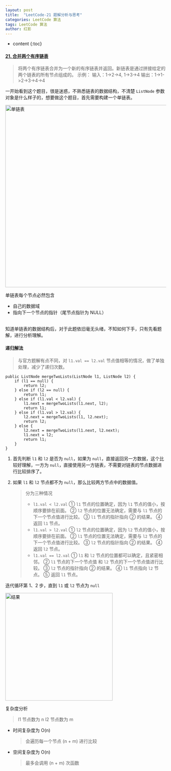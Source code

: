 ```yaml
---
layout: post
title:  "LeetCode-21 题解分析与思考"
categories: LeetCode 算法
tags: LeetCode 算法
author: 红影
---
```


* content
{:toc}

#### [21. 合并两个有序链表](https://leetcode-cn.com/problems/merge-two-sorted-lists/)

> 将两个有序链表合并为一个新的有序链表并返回。新链表是通过拼接给定的两个链表的所有节点组成的。
> 示例：
> 输入：1->2->4, 1->3->4
> 输出：1->1->2->3->4->4

一开始看到这个题目，很是迷惑，不熟悉链表的数据结构，不清楚 `ListNode` 参数对象是什么样子的，想要做这个题目，首先需要构建一个单链表。

<img width="569" alt="单链表" src="https://user-images.githubusercontent.com/17230780/70864976-1323fa80-1f93-11ea-9d17-33ce332158ac.png">

单链表每个节点必然包含

- 自己的数据域
- 指向下一个节点的指针（尾节点指针为 NULL）

<br/>
知道单链表的数据结构后，对于此题依旧毫无头绪，不知如何下手，只有先看题解，进行分析理解。

#### 递归解法
> 与官方题解有点不同，对 `l1.val == l2.val` 节点值相等的情况，做了单独处理，减少了递归次数。
```
public ListNode mergeTwoLists(ListNode l1, ListNode l2) {
    if (l1 == null) {
        return l2;
    } else if (l2 == null) {
        return l1;
    } else if (l1.val < l2.val) {
        l1.next = mergeTwoLists(l1.next, l2);
        return l1;
    } else if (l1.val > l2.val) {
        l2.next = mergeTwoLists(l1, l2.next);
        return l2;
    } else {
        l2.next = mergeTwoLists(l1.next, l2.next);
        l1.next = l2;
        return l1;
    }
}
```

1. 首先判断 `l1` 和 `l2` 是否为 `null`，如果为 `null`，直接返回另一方数据，这个比较好理解，一方为 `null`，直接使用另一方链表，不需要对链表的节点数据进行比较排序了。

2. 如果 `l1` 和 `l2` 节点都不为 `null`，那么比较两方节点中的数据值。
    > 分为三种情况
    > - `l1.val < l2.val`
    > ① `l1` 节点的位置确定，因为 `l1` 节点的值小，按顺序要排在前面。
    > ② `l2` 节点的位置无法确定，需要与 `l1` 节点的下一个节点值进行比较。
    > ③ `l1` 节点的指针指向 ② 的结果。
    > ④ 返回 `l1` 节点。
    > - `l1.val > l2.val`
    > ① `l2` 节点的位置确定，因为 `l2` 节点的值小，按顺序要排在前面。
    > ② `l1` 节点的位置无法确定，需要与 `l2` 节点的下一个节点值进行比较。
    > ③ `l2` 节点的指针指向 ② 的结果。
    > ④ 返回 `l2` 节点。
    > - `l1.val == l2.val`
    > ① `l1` 和 `l2` 节点的位置都可以确定，且紧密相邻。
    > ② `l1` 节点的下一个节点值 和 `l2` 节点的下一个节点值进行比较。
    > ③ `l2` 节点的指针指向 ② 的结果。
    > ④ `l1` 节点指向 `l2` 节点。
    > ⑤ 返回 `l1` 节点。

迭代循环第 1、2 步，直到 `l1` 或 `l2` 节点为 `null`

<img width="336" alt="结果" src="https://user-images.githubusercontent.com/17230780/70864984-29ca5180-1f93-11ea-830b-e4cf22120c31.png">

复杂度分析

> l1 节点数为 n
> l2 节点数为 m
- 时间复杂度为 O(n)
    > 会遍历每一个节点 (n + m) 进行比较
- 空间复杂度为 O(n)
    > 最多会调用 (n + m) 次函数
